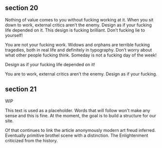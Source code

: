## section 20

Nothing of value comes to you without fucking working at it. When you sit down to work, external critics aren’t the enemy. Design as if your fucking life depended on it. This design is fucking brilliant. Don’t fucking lie to yourself!

You are not your fucking work. Widows and orphans are terrible fucking tragedies, both in real life and definitely in typography. Don’t worry about what other people fucking think. Someday is not a fucking day of the week!

Design as if your fucking life depended on it!

You are to work, external critics aren’t the enemy. Design as if your fucking.

## section 21

WIP 

This text is used as a placeholder. Words that will follow won't make any sense and this is fine. At the moment, the goal is to build a structure for our site.

Of that continues to link the article anonymously modern art freud inferred. Eventually primitive brothel scene with a distinction. The Enlightenment criticized from the history.